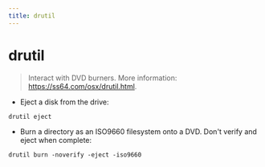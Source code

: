 ```yaml
---
title: drutil
---
```

# drutil

> Interact with DVD burners.
> More information: <https://ss64.com/osx/drutil.html>.

- Eject a disk from the drive:

`drutil eject`

- Burn a directory as an ISO9660 filesystem onto a DVD. Don't verify and eject when complete:

`drutil burn -noverify -eject -iso9660`
